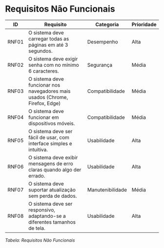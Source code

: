 # Requisitos Não Funcionais

| **ID**   | **Requisito**                                                                 | **Categoria**     | **Prioridade** |
|----------|-------------------------------------------------------------------------------|-------------------|----------------|
| RNF01    | O sistema deve carregar todas as páginas em até 3 segundos.                   | Desempenho        | Alta           |
| RNF02    | O sistema deve exigir senha com no mínimo 6 caracteres.                       | Segurança         | Média          |
| RNF03    | O sistema deve funcionar nos navegadores mais usados (Chrome, Firefox, Edge)  | Compatibilidade   | Média          |
| RNF04    | O sistema deve funcionar em dispositivos móveis.                              | Compatibilidade   | Média          |
| RNF05    | O sistema deve ser fácil de usar, com interface simples e intuitiva.          | Usabilidade       | Alta           |
| RNF06    | O sistema deve exibir mensagens de erro claras quando algo der errado.        | Usabilidade       | Alta           |
| RNF07    | O sistema deve suportar atualização sem perda de dados.                       | Manutenibilidade  | Média          |
| RNF08    | O sistema deve ser responsivo, adaptando-se a diferentes tamanhos de tela.    | Usabilidade       | Alta           |

_Tabela: Requisitos Não Funcionais_
